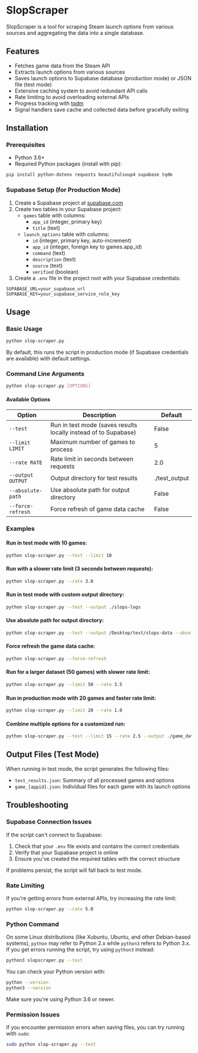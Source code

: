 # SlopScraper

SlopScraper is a tool for scraping Steam launch options from various sources and aggregating the data into a single database.

## Features

- Fetches game data from the Steam API
- Extracts launch options from various sources
- Saves launch options to Supabase database (production mode) or JSON file (test mode)
- Extensive caching system to avoid redundant API calls
- Rate limiting to avoid overloading external APIs
- Progress tracking with [tqdm](https://tqdm.github.io/)
- Signal handlers save cache and collected data before gracefully exiting

## Installation

### Prerequisites

- Python 3.6+
- Required Python packages (install with pip):

```bash
pip install python-dotenv requests beautifulsoup4 supabase tqdm
```

### Supabase Setup (for Production Mode)

1. Create a Supabase project at [supabase.com](https://supabase.com)
2. Create two tables in your Supabase project:
   - `games` table with columns:
     - `app_id` (integer, primary key)
     - `title` (text)
   - `launch_options` table with columns:
     - `id` (integer, primary key, auto-increment)
     - `app_id` (integer, foreign key to games.app_id)
     - `command` (text)
     - `description` (text)
     - `source` (text)
     - `verified` (boolean)
3. Create a `.env` file in the project root with your Supabase credentials:

```
SUPABASE_URL=your_supabase_url
SUPABASE_KEY=your_supabase_service_role_key
```

## Usage

### Basic Usage

```bash
python slop-scraper.py
```

By default, this runs the script in production mode (if Supabase credentials are available) with default settings.

### Command Line Arguments

```bash
python slop-scraper.py [OPTIONS]
```

#### Available Options

| Option | Description | Default |
| ------ | ----------- | ------- |
| `--test` | Run in test mode (saves results locally instead of to Supabase) | False |
| `--limit LIMIT` | Maximum number of games to process | 5 |
| `--rate RATE` | Rate limit in seconds between requests | 2.0 |
| `--output OUTPUT` | Output directory for test results | ./test_output |
| `--absolute-path` | Use absolute path for output directory | False |
| `--force-refresh` | Force refresh of game data cache | False |

### Examples

#### Run in test mode with 10 games:
```bash
python slop-scraper.py --test --limit 10
```

#### Run with a slower rate limit (3 seconds between requests):
```bash
python slop-scraper.py --rate 3.0
```

#### Run in test mode with custom output directory:
```bash
python slop-scraper.py --test --output ./slops-logs
```

#### Use absolute path for output directory:
```bash
python slop-scraper.py --test --output /Desktop/test/slops-data --absolute-path
```

#### Force refresh the game data cache:
```bash
python slop-scraper.py --force-refresh
```

#### Run for a larger dataset (50 games) with slower rate limit:
```bash
python slop-scraper.py --limit 50 --rate 3.5
```

#### Run in production mode with 20 games and faster rate limit:
```bash
python slop-scraper.py --limit 20 --rate 1.0
```

#### Combine multiple options for a customized run:
```bash
python slop-scraper.py --test --limit 15 --rate 2.5 --output ./game_data --force-refresh
```

## Output Files (Test Mode)

When running in test mode, the script generates the following files:

- `test_results.json`: Summary of all processed games and options
- `game_[appid].json`: Individual files for each game with its launch options

## Troubleshooting

### Supabase Connection Issues

If the script can't connect to Supabase:
1. Check that your `.env` file exists and contains the correct credentials
2. Verify that your Supabase project is online
3. Ensure you've created the required tables with the correct structure

If problems persist, the script will fall back to test mode.

### Rate Limiting

If you're getting errors from external APIs, try increasing the rate limit:
```bash
python slop-scraper.py --rate 5.0
```

### Python Command

On some Linux distributions (like Xubuntu, Ubuntu, and other Debian-based systems), `python` may refer to Python 2.x while `python3` refers to Python 3.x. If you get errors running the script, try using `python3` instead:

```bash
python3 slopscraper.py --test
```

You can check your Python version with:
```bash
python --version
python3 --version
```

Make sure you're using Python 3.6 or newer.

### Permission Issues

If you encounter permission errors when saving files, you can try running with `sudo`:
```bash
sudo python slop-scraper.py --test
```
